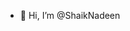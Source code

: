 - 👋 Hi, I’m @ShaikNadeen



<!---
ShaikNadeen/ShaikNadeen is a ✨ special ✨ repository because its `README.md` (this file) appears on your GitHub profile.
You can click the Preview link to take a look at your changes.
--->
